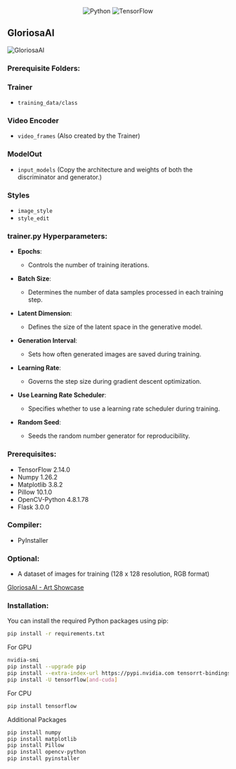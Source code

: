 <div align="center">
  <img alt="Python" src="https://img.shields.io/badge/python%20-%23323330.svg?&style=for-the-badge&logo=python&logoColor=white"/>
  <img alt="TensorFlow" src="https://img.shields.io/badge/tensorflow%20-%23323330.svg?&style=for-the-badge&logo=tensorflow&logoColor=white"/>
</div>

## GloriosaAI
![GloriosaAI](https://github.com/CursedPrograms/GloriosaAI/raw/main/Gloriosa.jpg)
### Prerequisite Folders:

### Trainer
- `training_data/class`

### Video Encoder
- `video_frames` (Also created by the Trainer)

### ModelOut
- `input_models` (Copy the architecture and weights of both the discriminator and generator.)

### Styles
- `image_style`
- `style_edit`

### trainer.py Hyperparameters:

- **Epochs**:
  - Controls the number of training iterations.

- **Batch Size**:
  - Determines the number of data samples processed in each training step.

- **Latent Dimension**:
  - Defines the size of the latent space in the generative model.

- **Generation Interval**:
  - Sets how often generated images are saved during training.

- **Learning Rate**:
  - Governs the step size during gradient descent optimization.

- **Use Learning Rate Scheduler**:
  - Specifies whether to use a learning rate scheduler during training.

- **Random Seed**:
  - Seeds the random number generator for reproducibility.

### Prerequisites:

- TensorFlow 2.14.0
- Numpy 1.26.2
- Matplotlib 3.8.2
- Pillow 10.1.0
- OpenCV-Python 4.8.1.78
- Flask 3.0.0

### Compiler:

- PyInstaller

### Optional:

- A dataset of images for training (128 x 128 resolution, RGB format)

[GloriosaAI - Art Showcase](https://www.youtube.com/watch?v=0XxlTf5EoUs)

### Installation:

You can install the required Python packages using pip:
```bash
pip install -r requirements.txt
```
For GPU
```bash
nvidia-smi
pip install --upgrade pip
pip install --extra-index-url https://pypi.nvidia.com tensorrt-bindings==8.6.1 tensorrt-libs==8.6.1
pip install -U tensorflow[and-cuda]
```
For CPU
```bash
pip install tensorflow
```
Additional Packages
```bash
pip install numpy
pip install matplotlib
pip install Pillow
pip install opencv-python
pip install pyinstaller
```



